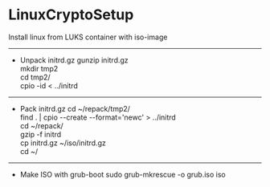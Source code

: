 # LinuxCryptoSetup
Install linux from LUKS container with iso-image

********************
* Unpack initrd.gz
gunzip initrd.gz  
mkdir tmp2  
cd tmp2/  
cpio -id < ../initrd  
  
  
******************
* Pack initrd.gz 
cd ~/repack/tmp2/  
find . | cpio --create --format='newc' > ../initrd  
cd ~/repack/  
gzip -f initrd   
cp initrd.gz ~/iso/initrd.gz   
cd ~/  
  
***************************
* Make ISO with grub-boot 
sudo grub-mkrescue -o grub.iso iso  
